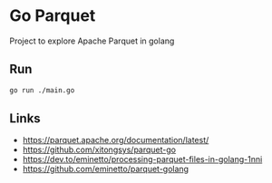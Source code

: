 
# Go Parquet

Project to explore Apache Parquet in golang

## Run

```bash
go run ./main.go
```

## Links

- https://parquet.apache.org/documentation/latest/
- https://github.com/xitongsys/parquet-go
- https://dev.to/eminetto/processing-parquet-files-in-golang-1nni
- https://github.com/eminetto/parquet-golang
